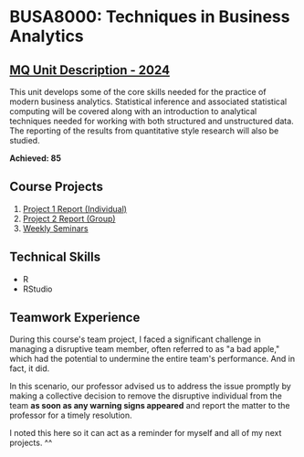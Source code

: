 # BUSA8000: Techniques in Business Analytics
## [MQ Unit Description - 2024](https://coursehandbook.mq.edu.au/2024/units/busa8000?year=2024)
This unit develops some of the core skills needed for the practice of modern business analytics. Statistical inference and associated statistical computing will be covered along with an introduction to analytical techniques needed for working with both structured and unstructured data. The reporting of the results from quantitative style research will also be studied.

**Achieved: 85**

## Course Projects
1. [Project 1 Report (Individual)](https://github.com/audreyngnn/Master-of-Business-Analytics/tree/main/Technical%20Programming/BUSA8000/BUSA8000_Assignment1) 
2. [Project 2 Report (Group)](https://github.com/audreyngnn/Master-of-Business-Analytics/tree/main/Technical%20Programming/BUSA8000/BUSA8000_Assignment2)
3. [Weekly Seminars](https://github.com/audreyngnn/Master-of-Business-Analytics/tree/main/Technical%20Programming/BUSA8000/Weekly%20Seminars)

## Technical Skills
* R
* RStudio

## Teamwork Experience
During this course's team project, I faced a significant challenge in managing a disruptive team member, often referred to as "a bad apple," which had the potential to undermine the entire team's performance. And in fact, it did. 

In this scenario, our professor advised us to address the issue promptly by making a collective decision to remove the disruptive individual from the team **as soon as any warning signs appeared** and report the matter to the professor for a timely resolution.

I noted this here so it can act as a reminder for myself and all of my next projects. ^^ 
